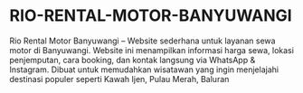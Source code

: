 # RIO-RENTAL-MOTOR-BANYUWANGI
Rio Rental Motor Banyuwangi – Website sederhana untuk layanan sewa motor di Banyuwangi. Website ini menampilkan informasi harga sewa, lokasi penjemputan, cara booking, dan kontak langsung via WhatsApp &amp; Instagram. Dibuat untuk memudahkan wisatawan yang ingin menjelajahi destinasi populer seperti Kawah Ijen, Pulau Merah, Baluran
